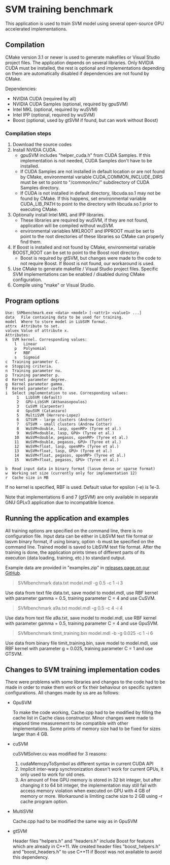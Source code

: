 # SVM training benchmark
This application is used to train SVM model using several open-source GPU accelerated implementations.

## Compilation
CMake version 3.1 or newer is used to generate makefiles or Visual Studio project files.
The application depends on several libraries. Only NVIDIA CUDA must be installed, the rest is optional and implementations depending on them are automatically disabled if dependencies are not found by CMake.

Dependencies:
- NVIDIA CUDA (required by all)
- NVIDIA CUDA Samples (optional, required by gpuSVM)
- Intel MKL (optional, required by wuSVM)
- Intel IPP (optional, required by wuSVM)
- Boost (optional, used by gtSVM if found, but can work without Boost)

### Compilation steps
1. Download the source codes
2. Install NVIDIA CUDA.
   - gpuSVM includes "helper_cuda.h" from CUDA Samples. If this implementation is not needed, CUDA Samples don't have to be installed.
   - If CUDA Samples are not installed in default location or are not found by CMake, environmental variable CUDA_COMMON_INCLUDE_DIRS must be set to point to "/common/inc/" subdirectory of CUDA Samples directory.
   - If CUDA is not installed in default directory, libcuda.so.1 may not be found by CMake. If this happens, set environmental variable CUDA_LIB_PATH to point to the directory with libcuda.so.1 prior to executing CMake.
3. Optionally install Intel MKL and IPP libraries.
   - These libraries are required by wuSVM, if they are not found, application will be compiled without wuSVM.
   - environmental variables MKLROOT and IPPROOT must be set to point to the root directories of these libraries so CMake can properly find them.
4. If Boost is installed and not found by CMake, environmental variable BOOST_ROOT can be set to point to the Boost root directory.
   - Boost is required by gtSVM, but changes were made to the code to not require Boost. If Boost is not found, our workaround is used.
5. Use CMake to generate makefile / Visual Studio project files. Specific SVM implementations can be enabled / disabled during CMake configuration.
6. Compile using "make" or Visual Studio.

## Program options
	Use: SVMbenchmark.exe <data> <model> [-<attr1> <value1> ...]
	data   File containing data to be used for training.
	model  Where to store model in LibSVM format.
	attrx  Attribute to set.
	valuex Value of attribute x.
	Attributes:
	k  SVM kernel. Corresponding values:
		l   Linear
		p   Polynomial
		r   RBF
		s   Sigmoid
	c  Training parameter C.
	e  Stopping criteria.
	n  Training parameter nu.
	p  Training parameter p.
	d  Kernel parameter degree.
	g  Kernel parameter gamma.
	f  Kernel parameter coef0.
	i  Select implementation to use. Corresponding values:
		 1   LibSVM (default)
		 2   GPU-LibSVM (Athanasopoulos)
		 3   CuSVM (Carpenter)
		 4   GpuSVM (Catanzaro)
		 5   MultiSVM (Herrero-Lopez)
		 6   GTSVM - large clusters (Andrew Cotter)
         7   GTSVM - small clusters (Andrew Cotter)
         8   WuSVM<double, lasp, openMP> (Tyree et al.)
		 9   WuSVM<double, lasp, GPU> (Tyree et al.)
		10   WuSVM<double, pegasos, openMP> (Tyree et al.)
		11   WuSVM<double, pegasos, GPU> (Tyree et al.)
		12   WuSVM<float, lasp, openMP> (Tyree et al.)
		13   WuSVM<float, lasp, GPU> (Tyree et al.)
		14   WuSVM<float, pegasos, openMP> (Tyree et al.)
		15   WuSVM<float, pegasos, GPU> (Tyree et al.)		
		
	b  Read input data in binary format (lasvm dense or sparse format)
	w  Working set size (currently only for implementation 12)
	r  Cache size in MB

If no kernel is specified, RBF is used.
Default value for epsilon (-e) is 1e-3.

Note that implementations 6 and 7 (gtSVM) are only available in separate GNU GPLv3 application due to incompatible licence.

## Running the application and examples
All training options are specified on the command line, there is no configuration file.
Input data can be either in LibSVM text file format or lasvm binary format, if using binary, option -b must be specified on the command line.
Trained model is saved to LibSVM text file format.
After the training is done, the application prints times of different parts of its execution (data loading, training, etc.) to standard output.

Example data are provided in "examples.zip" in [releases page on our GitHub](https://github.com/OrcusCZ/SVMbenchmark/releases).

> SVMbenchmark data.txt model.mdl -g 0.5 -c 1 -i 3

Use data from text file data.txt, save model to model.mdl, use RBF kernel with parameter gamma = 0.5, training parameter C = 4 and use CuSVM.

> SVMbenchmark a9a.txt model.mdl -g 0.5 -c 4 -i 4

Use data from text file a9a.txt, save model to model.mdl, use RBF kernel with parameter gamma = 0.5, training parameter C = 4 and use GpuSVM.

> SVMbenchmark timit_training.bin model.mdl -b -g 0.025 -c 1 -i 6

Use data from binary file timit_training.bin, save model to model.mdl, use RBF kernel with parameter g = 0.025, training parameter C = 1 and use GTSVM.

## Changes to SVM training implementation codes
There were problems with some libraries and changes to the code had to be made in order to make them work or fix their behaviour on specific system configurations.
All changes made by us are as follows:

- GpuSVM

  To make the code working, Cache.cpp had to be modified by filling the cache list in Cache class constructor.
  Minor changes were made to elapsed time measurement to be compatible with other implementations.
  Some prints of memory size had to be fixed for sizes larger than 4 GB.
- cuSVM

  cuSVMSolver.cu was modified for 3 reasons:
  1. cudaMemcpyToSymbol as different syntax in current CUDA API
  2. Implicit inter-warp synchronization doesn't work for current GPUs, it only used to work for old ones.
  3. An amount of free GPU memory is stored in 32 bit integer, but after changing it to 64 bit integer,
     the implementation may still fail with access memory violation when executed on GPU with 4 GB of memory or more.
     Workaround is limiting cache size to 2 GB using -r cache program option.
- MultiSVM

  Cache.cpp had to be modified the same way as in GpuSVM
- gtSVM

  Header files "helpers.h" and "headers.h" include Boost for features which are already in C++11.
  We created header files "boost_helpers.h" and "boost_headers.h" to use C++11 if Boost was not available to avoid this dependency.
